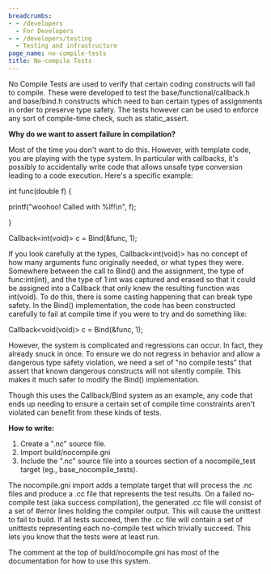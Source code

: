 ```yaml
---
breadcrumbs:
- - /developers
  - For Developers
- - /developers/testing
  - Testing and infrastructure
page_name: no-compile-tests
title: No-compile Tests
---
```


No Compile Tests are used to verify that certain coding constructs will fail to
compile. These were developed to test the base/functional/callback.h and base/bind.h
constructs which need to ban certain types of assignments in order to preserve
type safety. The tests however can be used to enforce any sort of compile-time
check, such as static_assert.

**Why do we want to assert failure in compilation?**

Most of the time you don't want to do this. However, with template code, you are
playing with the type system. In particular with callbacks, it's possibly to
accidentally write code that allows unsafe type conversion leading to a code
execution. Here's a specific example:

int func(double f) {

printf("woohoo! Called with %lf!\\n", f);

}

Callback&lt;int(void)&gt; c = Bind(&func, 1);

If you look carefully at the types, Callback&lt;int(void)&gt; has no concept of
how many arguments func originally needed, or what types they were. Somewhere
between the call to Bind() and the assignment, the type of func:int(int), and
the type of 1:int was captured and erased so that it could be assigned into a
Callback that only knew the resulting function was int(void). To do this, there
is some casting happening that can break type safety. In the Bind()
implementation, the code has been constructed carefully to fail at compile time
if you were to try and do something like:

Callback&lt;void(void)&gt; c = Bind(&func, 1);

However, the system is complicated and regressions can occur. In fact, they
already snuck in once. To ensure we do not regress in behavior and allow a
dangerous type safety violation, we need a set of "no compile tests" that assert
that known dangerous constructs will not silently compile. This makes it much
safer to modify the Bind() implementation.

Though this uses the Callback/Bind system as an example, any code that ends up
needing to ensure a certain set of compile time constraints aren't violated can
benefit from these kinds of tests.

**How to write:**

1.  Create a ".nc" source file.
2.  Import build/nocompile.gni
3.  Include the ".nc" source file into a sources section of a
            nocompile_test target (eg., base_nocompile_tests).

The nocompile.gni import adds a template target that will process the .nc files
and produce a .cc file that represents the test results. On a failed no-compile
test (aka success compilation), the generated .cc file will consist of a set of
#error lines holding the compiler output. This will cause the unittest to fail
to build. If all tests succeed, then the .cc file will contain a set of
unittests representing each no-compile test which trivially succeed. This lets
you know that the tests were at least run.

The comment at the top of build/nocompile.gni has most of the documentation for
how to use this system.

